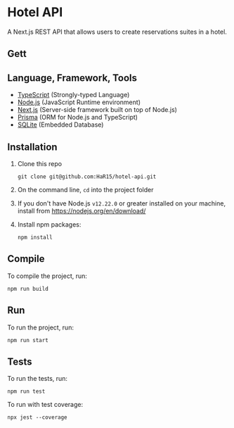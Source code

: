 # Hotel API

A Next.js REST API that allows users to create reservations suites in a hotel.

## Gett

## Language, Framework, Tools

- [TypeScript](https://www.typescriptlang.org/) (Strongly-typed Language)
- [Node.js](https://nodejs.org/) (JavaScript Runtime environment)
- [Next.js](https://nextjs.org/) (Server-side framework built on top of Node.js)
- [Prisma](https://www.prisma.io/) (ORM for Node.js and TypeScript)
- [SQLite](https://www.sqlite.org/) (Embedded Database)  

## Installation

1. Clone this repo
   
   ```
   git clone git@github.com:HaR15/hotel-api.git
   ```

2. On the command line, `cd` into the project folder
3. If you don't have Node.js `v12.22.0` or greater installed on your machine, install from https://nodejs.org/en/download/
3. Install npm packages: 

    ```
    npm install
    ```

## Compile

To compile the project, run:

```
npm run build
```

## Run

To run the project, run:

```
npm run start
```

## Tests

To run the tests, run:

```
npm run test
```

To run with test coverage:

```
npx jest --coverage
```